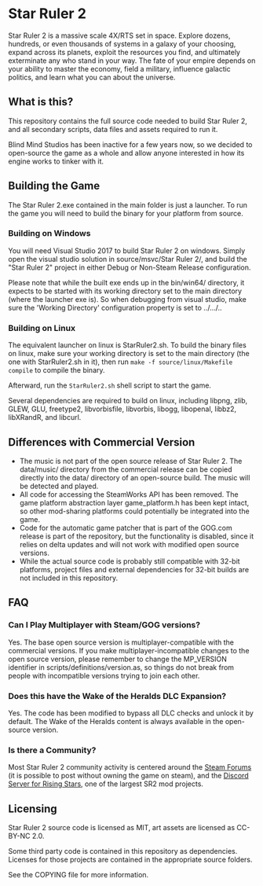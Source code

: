 # Star Ruler 2
Star Ruler 2 is a massive scale 4X/RTS set in space. Explore dozens, hundreds,
or even thousands of systems in a galaxy of your choosing, expand across its
planets, exploit the resources you find, and ultimately exterminate any who
stand in your way. The fate of your empire depends on your ability to master
the economy, field a military, influence galactic politics, and learn what you
can about the universe.

## What is this?
This repository contains the full source code needed to build Star Ruler 2, and
all secondary scripts, data files and assets required to run it.

Blind Mind Studios has been inactive for a few years now, so we decided to
open-source the game as a whole and allow anyone interested in how its engine works
to tinker with it.

## Building the Game
The Star Ruler 2.exe contained in the main folder is just a launcher. To run
the game you will need to build the binary for your platform from source.

### Building on Windows
You will need Visual Studio 2017 to build Star Ruler 2 on windows. Simply open the
visual studio solution in source/msvc/Star Ruler 2/, and build the "Star Ruler 2" project
in either Debug or Non-Steam Release configuration.

Please note that while the built exe ends up in the bin/win64/ directory, it expects to be
started with its working directory set to the main directory (where the
launcher exe is). So when debugging from visual studio, make sure the 'Working
Directory' configuration property is set to ../.../..

### Building on Linux
The equivalent launcher on linux is StarRuler2.sh. To build the binary files on linux,
make sure your working directory is set to the main directory (the one with StarRuler2.sh in it),
then run `make -f source/linux/Makefile compile` to compile the binary.

Afterward, run the `StarRuler2.sh` shell script to start the game.

Several dependencies are required to build on linux, including libpng, zlib,
GLEW, GLU, freetype2, libvorbisfile, libvorbis, libogg, libopenal, libbz2,
libXRandR, and libcurl.


## Differences with Commercial Version
* The music is not part of the open source release of Star Ruler 2. The data/music/ directory from the commercial
  release can be copied directly into the data/ directory of an open-source build. The music will be detected and played.
* All code for accessing the SteamWorks API has been removed. The game platform abstraction layer game\_platform.h has 
  been kept intact, so other mod-sharing platforms could potentially be integrated into the game.
* Code for the automatic game patcher that is part of the GOG.com release is part of the repository, but the functionality
  is disabled, since it relies on delta updates and will not work with modified open source versions.
* While the actual source code is probably still compatible with 32-bit platforms, project files and external dependencies for
  32-bit builds are not included in this repository.

## FAQ
### Can I Play Multiplayer with Steam/GOG versions?
Yes. The base open source version is multiplayer-compatible with the commercial versions. If you make multiplayer-incompatible
changes to the open source version, please remember to change the MP\_VERSION identifier in scripts/definitions/version.as,
so things do not break from people with incompatible versions trying to join each other.

### Does this have the Wake of the Heralds DLC Expansion?
Yes. The code has been modified to bypass all DLC checks and unlock it by default. The Wake of the Heralds content
is always available in the open-source version.

### Is there a Community?
Most Star Ruler 2 community activity is centered around the [Steam Forums](https://steamcommunity.com/app/282590/discussions/)
(it is possible to post without owning the game on steam), and the [Discord Server for Rising Stars](https://discord.gg/9YyXgbh),
one of the largest SR2 mod projects.

## Licensing
Star Ruler 2 source code is licensed as MIT, art assets are licensed as CC-BY-NC 2.0.

Some third party code is contained in this repository as dependencies. Licenses for those projects are contained in the appropriate source folders.

See the COPYING file for more information.
